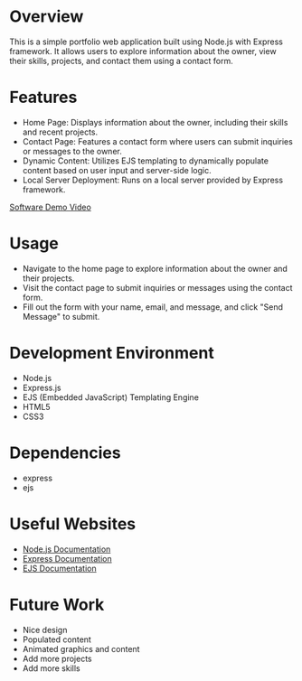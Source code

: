 # Overview

This is a simple portfolio web application built using Node.js with Express framework. It allows users to explore information about the owner, view their skills, projects, and contact them using a contact form.

# Features
* Home Page: Displays information about the owner, including their skills and recent projects.
* Contact Page: Features a contact form where users can submit inquiries or messages to the owner.
* Dynamic Content: Utilizes EJS templating to dynamically populate content based on user input and server-side logic.
* Local Server Deployment: Runs on a local server provided by Express framework.


[Software Demo Video](https://youtu.be/OxtOXacxFj8)

# Usage
* Navigate to the home page to explore information about the owner and their projects.
* Visit the contact page to submit inquiries or messages using the contact form.
* Fill out the form with your name, email, and message, and click "Send Message" to submit.

# Development Environment
* Node.js
* Express.js
* EJS (Embedded JavaScript) Templating Engine
* HTML5
* CSS3

# Dependencies
* express
* ejs

# Useful Websites
* [Node.js Documentation](https://nodejs.org/en/)
* [Express Documentation](https://expressjs.com/)
* [EJS Documentation](https://ejs.co/)

# Future Work
* Nice design
* Populated content
* Animated graphics and content
* Add more projects
* Add more skills 